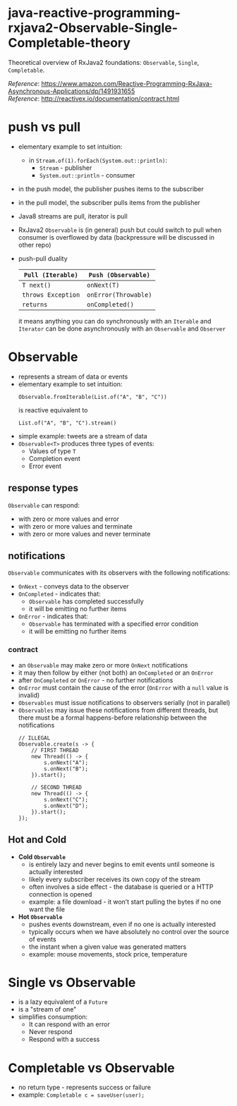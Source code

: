 # java-reactive-programming-rxjava2-Observable-Single-Completable-theory
Theoretical overview of RxJava2 foundations: `Observable`, `Single`, `Completable`.

_Reference_: https://www.amazon.com/Reactive-Programming-RxJava-Asynchronous-Applications/dp/1491931655  
_Reference_: http://reactivex.io/documentation/contract.html

# push vs pull
* elementary example to set intuition: 
    * in `Stream.of(1).forEach(System.out::println)`:
        * `Stream` - publisher
        * `System.out::println` - consumer
* in the push model, the publisher pushes items to the subscriber
* in the pull model, the subscriber pulls items from the publisher
* Java8 streams are pull, iterator is pull
* RxJava2 `Observable` is (in general) push but could switch to pull when consumer is overflowed by data
(backpressure will be discussed in other repo)
* push-pull duality

    |`Pull (Iterable)`   |`Push (Observable)`   |
    |---|---|
    |`T next()`   |`onNext(T)`   |
    |`throws Exception`   |`onError(Throwable)`   |
    |`returns`   |`onCompleted()`   |

    it means anything you can do synchronously with an `Iterable` and `Iterator` can be done asynchronously 
with an `Observable` and `Observer`

# Observable
* represents a stream of data or events
* elementary example to set intuition:
    ```
    Observable.fromIterable(List.of("A", "B", "C"))
    ```
    is reactive equivalent to
    ```
    List.of("A", "B", "C").stream()
    ```
* simple example: tweets are a stream of data
* `Observable<T>` produces three types of events:
    * Values of type `T`
    * Completion event
    * Error event

## response types
`Observable` can respond:
* with zero or more values and error
* with zero or more values and terminate
* with zero or more values and never terminate

## notifications
`Observable` communicates with its observers with the following notifications:
* `OnNext` - conveys data to the observer
* `OnCompleted` - indicates that:
    * `Observable` has completed successfully
    * it will be emitting no further items
* `OnError` - indicates that:
    * `Observable` has terminated with a specified error condition
    * it will be emitting no further items

### contract
* an `Observable` may make zero or more `OnNext` notifications
* it may then follow by either (not both) an `OnCompleted` or an `OnError`
* after `OnCompleted` or `OnError` - no further notifications
* `OnError` must contain the cause of the error (`OnError` with a `null` value is invalid)
* `Observables` must issue notifications to observers serially (not in parallel)
* `Observables` may issue these notifications from different threads, but there must be a formal happens-before 
relationship between the notifications
    ```
    // ILLEGAL
    Observable.create(s -> {
        // FIRST THREAD
        new Thread(() -> {
            s.onNext("A");
            s.onNext("B");
        }).start();
        
        // SECOND THREAD
        new Thread(() -> {
            s.onNext("C");
            s.onNext("D");
        }).start();
    });
    ```
    
## Hot and Cold
* **Cold `Observable`**
    * is entirely lazy and never begins to emit events until someone is actually interested
    * likely every subscriber receives its own copy of the stream
    * often involves a side effect - the database is queried or a HTTP connection is opened
    * example: a file download - it won’t start pulling the bytes if no one want the file
* **Hot `Observable`**
    * pushes events downstream, even if no one is actually interested
    * typically occurs when we have absolutely no control over the source of events
    * the instant when a given value was generated matters
    * example: mouse movements, stock price, temperature
    
# Single vs Observable
* is a lazy equivalent of a `Future`
* is a "stream of one"
* simplifies consumption:
    * It can respond with an error
    * Never respond
    * Respond with a success

# Completable vs Observable
* no return type - represents success or failure
* example: `Completable c = saveUser(user);`